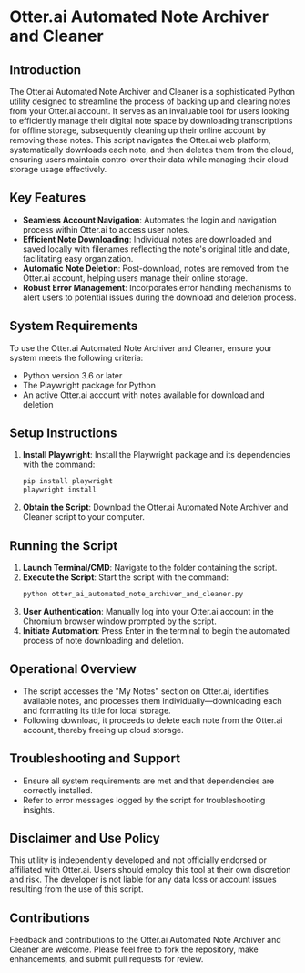 # Otter.ai Automated Note Archiver and Cleaner

## Introduction

The Otter.ai Automated Note Archiver and Cleaner is a sophisticated Python utility designed to streamline the process of backing up and clearing notes from your Otter.ai account. It serves as an invaluable tool for users looking to efficiently manage their digital note space by downloading transcriptions for offline storage, subsequently cleaning up their online account by removing these notes. This script navigates the Otter.ai web platform, systematically downloads each note, and then deletes them from the cloud, ensuring users maintain control over their data while managing their cloud storage usage effectively.

## Key Features

- **Seamless Account Navigation**: Automates the login and navigation process within Otter.ai to access user notes.
- **Efficient Note Downloading**: Individual notes are downloaded and saved locally with filenames reflecting the note's original title and date, facilitating easy organization.
- **Automatic Note Deletion**: Post-download, notes are removed from the Otter.ai account, helping users manage their online storage.
- **Robust Error Management**: Incorporates error handling mechanisms to alert users to potential issues during the download and deletion process.

## System Requirements

To use the Otter.ai Automated Note Archiver and Cleaner, ensure your system meets the following criteria:

- Python version 3.6 or later
- The Playwright package for Python
- An active Otter.ai account with notes available for download and deletion

## Setup Instructions

1. **Install Playwright**: Install the Playwright package and its dependencies with the command:
   ```bash
   pip install playwright
   playwright install
   ```
2. **Obtain the Script**: Download the Otter.ai Automated Note Archiver and Cleaner script to your computer.

## Running the Script

1. **Launch Terminal/CMD**: Navigate to the folder containing the script.
2. **Execute the Script**: Start the script with the command:
   ```bash
   python otter_ai_automated_note_archiver_and_cleaner.py
   ```
3. **User Authentication**: Manually log into your Otter.ai account in the Chromium browser window prompted by the script.
4. **Initiate Automation**: Press Enter in the terminal to begin the automated process of note downloading and deletion.

## Operational Overview

- The script accesses the "My Notes" section on Otter.ai, identifies available notes, and processes them individually—downloading each and formatting its title for local storage.
- Following download, it proceeds to delete each note from the Otter.ai account, thereby freeing up cloud storage.

## Troubleshooting and Support

- Ensure all system requirements are met and that dependencies are correctly installed.
- Refer to error messages logged by the script for troubleshooting insights.

## Disclaimer and Use Policy

This utility is independently developed and not officially endorsed or affiliated with Otter.ai. Users should employ this tool at their own discretion and risk. The developer is not liable for any data loss or account issues resulting from the use of this script.

## Contributions

Feedback and contributions to the Otter.ai Automated Note Archiver and Cleaner are welcome. Please feel free to fork the repository, make enhancements, and submit pull requests for review.
